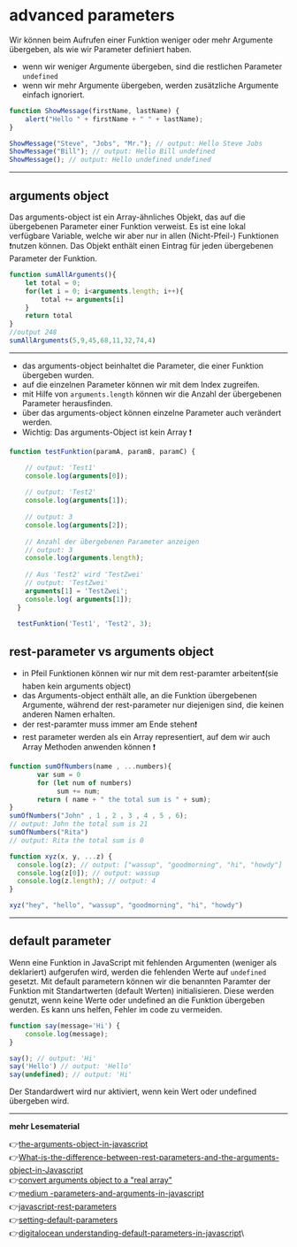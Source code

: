 # advanced parameters


Wir können beim Aufrufen einer Funktion weniger oder mehr Argumente übergeben, als wie wir Parameter definiert haben. 

- wenn wir weniger Argumente übergeben, sind die restlichen Parameter `undefined`
- wenn wir mehr Argumente übergeben, werden zusätzliche Argumente einfach ignoriert.

```javascript
function ShowMessage(firstName, lastName) {
    alert("Hello " + firstName + " " + lastName);
}

ShowMessage("Steve", "Jobs", "Mr."); // output: Hello Steve Jobs
ShowMessage("Bill"); // output: Hello Bill undefined
ShowMessage(); // output: Hello undefined undefined
```
---
## arguments object 

Das arguments-object ist ein Array-ähnliches Objekt, das auf die übergebenen Parameter einer Funktion verweist.
Es ist eine lokal verfügbare Variable, welche wir aber nur in allen (Nicht-Pfeil-) Funktionen :exclamation:nutzen können. Das Objekt enthält einen Eintrag für jeden übergebenen Parameter der Funktion. 


```javascript
function sumAllArguments(){
    let total = 0;
    for(let i = 0; i<arguments.length; i++){
        total += arguments[i]
    }
    return total
}
//output 248
sumAllArguments(5,9,45,68,11,32,74,4)
```
---
- das arguments-object beinhaltet die Parameter, die einer Funktion übergeben wurden.
- auf die einzelnen Parameter können wir mit dem Index zugreifen.
- mit Hilfe von `arguments.length` können wir die Anzahl der übergebenen Parameter herausfinden.
- über das arguments-object können einzelne Parameter auch verändert werden.
- Wichtig: Das arguments-Object ist kein Array :exclamation:

```javascript
function testFunktion(paramA, paramB, paramC) {

    // output: 'Test1'
    console.log(arguments[0]);
  
    // output: 'Test2'
    console.log(arguments[1]);  
  
    // output: 3
    console.log(arguments[2]);
  
    // Anzahl der übergebenen Parameter anzeigen
    // output: 3
    console.log(arguments.length);  
  
    // Aus 'Test2' wird 'TestZwei'
    // output: 'TestZwei'
    arguments[1] = 'TestZwei';
    console.log( arguments[1]);
  }
  
  testFunktion('Test1', 'Test2', 3);
```
## rest-parameter vs arguments object

- in Pfeil Funktionen können wir nur mit dem rest-paramter arbeiten:exclamation:(sie haben kein arguments object)
- das Arguments-object enthält alle, an die Funktion übergebenen Argumente, während der rest-parameter nur diejenigen sind, die keinen anderen Namen erhalten.
- der rest-paramter muss immer am Ende stehen:exclamation:
- rest parameter werden als ein Array representiert, auf dem wir auch Array Methoden anwenden können :exclamation:

```javascript
function sumOfNumbers(name , ...numbers){
       var sum = 0
       for (let num of numbers) 
            sum += num;
       return ( name + " the total sum is " + sum);
}
sumOfNumbers("John" , 1 , 2 , 3 , 4 , 5 , 6);
// output: John the total sum is 21
sumOfNumbers("Rita")
// output: Rita the total sum is 0
```

```javascript
function xyz(x, y, ...z) {
  console.log(z); // output: ["wassup", "goodmorning", "hi", "howdy"]
  console.log(z[0]); // output: wassup
  console.log(z.length); // output: 4
}

xyz("hey", "hello", "wassup", "goodmorning", "hi", "howdy")
```

---
## default parameter

Wenn eine Funktion in JavaScript mit fehlenden Argumenten (weniger als deklariert) aufgerufen wird, werden die fehlenden Werte auf `undefined` gesetzt. 
Mit default parametern können wir die benannten Paramter der Funktion mit Standartwerten (default Werten) initialisieren. Diese werden genutzt, wenn keine Werte oder undefined an die Funktion übergeben werden. Es kann uns helfen, Fehler im code zu vermeiden.

```javascript
function say(message='Hi') {
    console.log(message);
}

say(); // output: 'Hi'
say('Hello') // output: 'Hello'
say(undefined); // output: 'Hi'
```
Der Standardwert wird nur aktiviert, wenn kein Wert oder undefined übergeben wird. 

---
**mehr Lesematerial**

:point_right:[the-arguments-object-in-javascript](https://dev.to/shahab570/the-arguments-object-in-javascript-1a37)\
:point_right:[What-is-the-difference-between-rest-parameters-and-the-arguments-object-in-Javascript](https://www.tutorialspoint.com/What-is-the-difference-between-rest-parameters-and-the-arguments-object-in-Javascript)\
:point_right:[convert arguments object to a "real array"](https://stackguides.com/questions/960866/how-can-i-convert-the-arguments-object-to-an-array-in-javascript)\
:point_right:[medium -parameters-and-arguments-in-javascript](https://medium.com/swlh/parameters-and-arguments-in-javascript-2260bcbc8d4f)\
:point_right:[javascript-rest-parameters](https://www.javascripttutorial.net/es6/javascript-rest-parameters/)\
:point_right:[setting-default-parameters](https://www.samanthaming.com/tidbits/11-setting-default-parameters/)\
:point_right:[digitalocean understanding-default-parameters-in-javascript](https://www.digitalocean.com/community/tutorials/understanding-default-parameters-in-javascript)\












